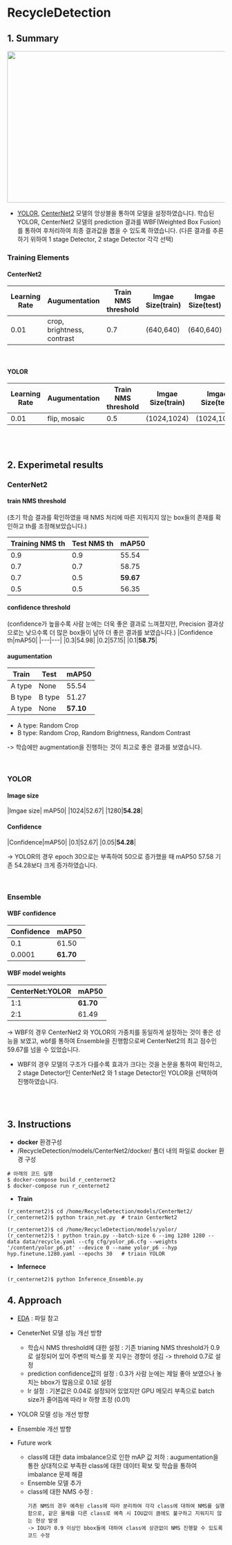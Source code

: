 # RecycleDetection

## 1. Summary

<p align="center"><img src="https://user-images.githubusercontent.com/41942097/167637173-6780bac2-d183-4550-9571-0078adcdf41d.png" width="730" height="350"></p>

- [YOLOR](https://github.com/WongKinYiu/yolor), [CenterNet2](https://github.com/xingyizhou/CenterNet2) 모델의 앙상블을 통하여 모델을 설정하였습니다. 
학습된 YOLOR, CenterNet2 모델의 prediction 결과를 WBF(Weighted Box Fusion)를 통하여 후처리하여 최종 결과값을 뽑을 수 있도록 하였습니다.
(다른 결과를 추론하기 위하여 1 stage Detector, 2 stage Detector 각각 선택)

### Training Elements

#### CenterNet2
|Learning Rate|Augumentation|Train NMS threshold|Imgae Size(train)|Imgae Size(test)|epoch|
|---|---|---|---|---|---|
|0.01|crop, brightness, contrast|0.7|(640,640)|(640,640)|30|

<br>

#### YOLOR
|Learning Rate|Augumentation|Train NMS threshold|Imgae Size(train)|Imgae Size(test)|epoch|
|---|---|---|---|---|---|
|0.01|flip, mosaic|0.5|(1024,1024)|(1024,1024)|50|

<br><br>

## 2. Experimetal results

### CenterNet2

#### train NMS threshold
(초기 학습 결과를 확인하였을 때 NMS 처리에 따른 지워지지 않는 box들의 존재를 확인하고 th를 조정해보았습니다.)

|Training NMS th|Test NMS th|mAP50|
|---|---|---|
|0.9|0.9|55.54|
|0.7|0.7|58.75|
|0.7|0.5|**59.67**|
|0.5|0.5|56.35|

#### confidence threshold
(confidence가 높을수록 사람 눈에는 더욱 좋은 결과로 느껴졌지만, Precision 결과상으로는 낮으수록 더 많은 box들이 남아 더 좋은 결과를 보였습니다.)
|Confidence th|mAP50|
|---|---|
|0.3|54.98|
|0.2|57.15|
|0.1|**58.75**|


#### augumentation
|Train|Test|mAP50|
|---|---|---|
|A type|None|55.54|
|B type|B type|51.27|
|A type|None|**57.10**|

- A type: Random Crop
- B type: Random Crop, Random Brightness, Random Contrast

-> 학습에만 augmentation을 진행하는 것이 최고로 좋은 결과를 보였습니다. 

<br>

### YOLOR

#### Image size
|Imgae size| mAP50|
|1024|52.67|
|1280|**54.28**|

#### Confidence
|Confidence|mAP50|
|0.1|52.67|
|0.05|**54.28**|

-> YOLOR의 경우 epoch 30으로는 부족하여 50으로 증가했을 때 mAP50 57.58 기존 54.28보다 크게 증가하였습니다.

<br>

### Ensemble
#### WBF confidence

|Confidence|mAP50|
|---|---|
|0.1|61.50|
|0.0001|**61.70**|

#### WBF model weights

|CenterNet:YOLOR|mAP50|
|---|---|
|1:1|**61.70**|
|2:1|61.49|

-> WBF의 경우 CenterNet2 와 YOLOR의 가중치를 동일하게 설정하는 것이 좋은 성능을 보였고, wbf를 통하여 Ensemble을 진행함으로써 CenterNet2의 최고 점수인 59.67를 넘을 수 있었습니다. 
- WBF의 경우 모델의 구조가 다를수록 효과가 크다는 것을 논문을 통하여 확인하고, 2 stage Detector인 CenterNet2 와 1 stage Detector인 YOLOR을 선택하여 진행하였습니다.


<br><br>

## 3. Instructions

- **docker** 환경구성
- /RecycleDetection/models/CenterNet2/docker/ 폴더 내의 파일로 docker 환경 구성

```
# 아래의 코드 실행
$ docker-compose build r_centernet2
$ docker-compose run r_centernet2
```

- **Train**
```
(r_centernet2)$ cd /home/RecycleDetection/models/CenterNet2/
(r_centernet2)$ python train_net.py  # train CenterNet2

(r_centernet2)$ cd /home/RecycleDetection/models/yolor/
(r_centernet2)$ ! python train.py --batch-size 6 --img 1280 1280 --data data/recycle.yaml --cfg cfg/yolor_p6.cfg --weights '/content/yolor_p6.pt' --device 0 --name yolor_p6 --hyp hyp.finetune.1280.yaml --epochs 30   # triain YOLOR
```

- **Infernece**
```
(r_centernet2)$ python Inference_Ensemble.py
```
## 4. Approach

- [EDA](./EDA.ipynb) : 파일 참고

- CeneterNet 모델 성능 개선 방향
  - 학습시 NMS threshold에 대한 설정 : 기존 trianing  NMS threshold가 0.9로 설정되어 있어 주변의 박스를 못 지우는 경향이 생김 -> threhold 0.7로 설정
  - prediction confidence값의 설정 : 0.3가 사람 눈에는 제일 좋아 보였으나 놓치는 bbox가 많음으로 0.1로 설정
  - lr 설정 : 기본값은 0.04로 설정되어 있었지만 GPU 메모리 부족으로 batch size가 줄어듬에 따라 lr 하향 조정 (0.01)

- YOLOR 모델 성능 개선 방향

- Ensemble 개선 방향

- Future work
  - class에 대한 data imbalance으로 인한 mAP 값 저하 : augumentation을 통한 상대적으로 부족한 class에 대한 데이터 확보 및 학습을 통하여 imbalance 문제 해결
  - Ensemble 모델 추가
  - class에 대한 NMS 수정 : 
      ```
      기존 NMS의 경우 예측된 class에 따라 분리하여 각각 class에 대하여 NMS를 실행함으로, 같은 물체를 다른 class로 예측 시 IOU값이 큼에도 불구하고 지워지지 않는 현상 발생 
      -> IOU가 0.9 이상인 bbox들에 대하여 class에 상관없이 NMS 진행할 수 있도록 코드 수정
      ```
